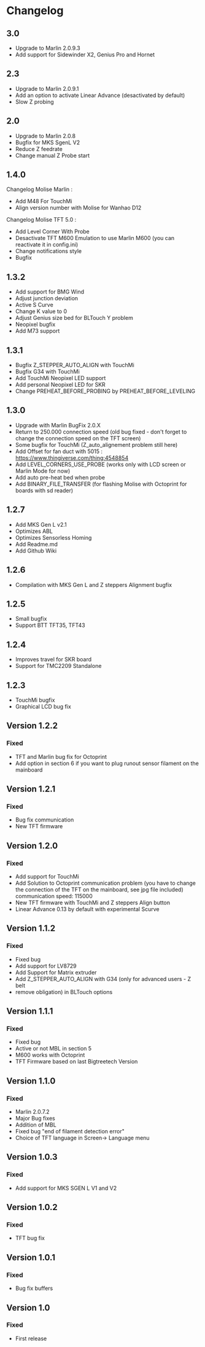 # Changelog

## 3.0

- Upgrade to Marlin 2.0.9.3
- Add support for Sidewinder X2, Genius Pro and Hornet

## 2.3

- Upgrade to Marlin 2.0.9.1
- Add an option to activate Linear Advance (desactivated by default)
- Slow Z probing

## 2.0

- Upgrade to Marlin 2.0.8
- Bugfix for MKS SgenL V2
- Reduce Z feedrate
- Change manual Z Probe start

## 1.4.0

Changelog Molise Marlin :

- Add M48 For TouchMi
- Align version number with Molise for Wanhao D12

Changelog Molise TFT 5.0 :

- Add Level Corner With Probe
- Desactivate TFT M600 Emulation to use Marlin M600 (you can reactivate it in config.ini)
- Change notifications style
- Bugfix

## 1.3.2

- Add support for BMG Wind
- Adjust junction deviation
- Active S Curve
- Change K value to 0
- Adjust Genius size bed for BLTouch Y problem
- Neopixel bugfix
- Add M73 support

## 1.3.1

- Bugfix Z_STEPPER_AUTO_ALIGN with TouchMi
- Bugfix G34 with TouchMi
- Add TouchMi Neopixel LED support
- Add personal Neopixel LED for SKR
- Change PREHEAT_BEFORE_PROBING by PREHEAT_BEFORE_LEVELING

## 1.3.0

- Upgrade with Marlin BugFix 2.0.X
- Return to 250.000 connection speed (old bug fixed - don't forget to change the connection speed on the TFT screen)
- Some bugfix for TouchMi (Z_auto_alignement problem still here)
- Add Offset for fan duct with 5015 : <https://www.thingiverse.com/thing:4548854>
- Add LEVEL_CORNERS_USE_PROBE (works only with LCD screen or Marlin Mode for now)
- Add auto pre-heat bed when probe
- Add BINARY_FILE_TRANSFER (for flashing Molise with Octoprint for boards with sd reader)

## 1.2.7

- Add MKS Gen L v2.1
- Optimizes ABL
- Optimizes Sensorless Homing
- Add Readme.md
- Add Github Wiki

## 1.2.6

- Compilation with MKS Gen L and Z steppers Alignment bugfix

## 1.2.5

- Small bugfix
- Support BTT TFT35, TFT43

## 1.2.4

- Improves travel for SKR board
- Support for TMC2209 Standalone

## 1.2.3

- TouchMi bugfix
- Graphical LCD bug fix

## Version 1.2.2

### Fixed

- TFT and Marlin bug fix for Octoprint
- Add option in section 6 if you want to plug runout sensor filament on the mainboard

## Version 1.2.1

### Fixed

- Bug fix communication
- New TFT firmware

## Version 1.2.0

### Fixed

- Add support for TouchMi
- Add Solution to Octoprint communication problem (you have to change the connection of the TFT on the mainboard, see jpg file included) communication speed: 115000
- New TFT firmware with TouchMi and Z steppers Align button
- Linear Advance 0.13 by default with experimental Scurve

## Version 1.1.2

### Fixed

- Fixed bug
- Add support for LV8729
- Add Support for Matrix extruder
- Add Z_STEPPER_AUTO_ALIGN with G34 (only for advanced users - Z belt
- remove obligation) in BLTouch options

## Version 1.1.1

### Fixed

- Fixed bug
- Active or not MBL in section 5
- M600 works with Octoprint
- TFT Firmware based on last Bigtreetech Version

## Version 1.1.0

### Fixed

- Marlin 2.0.7.2
- Major Bug fixes
- Addition of MBL
- Fixed bug "end of filament detection error"
- Choice of TFT language in Screen-> Language menu

## Version 1.0.3

### Fixed

- Add support for MKS SGEN L V1 and V2

## Version 1.0.2

### Fixed

- TFT bug fix

## Version 1.0.1

### Fixed

- Bug fix buffers

## Version 1.0

### Fixed

- First release